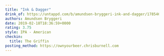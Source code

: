 ```yaml
---
title: "Ink & Dagger"
drink_of: https://untappd.com/b/amundsen-bryggeri-ink-and-dagger/1785462
authors: Amundsen Bryggeri
date: 2019-02-18T18:36:59+0000
rating: 3.75
style: IPA - American
checkin:
  title: The Griffin
posting_method: https://ownyourbeer.chrisburnell.com
---
```

